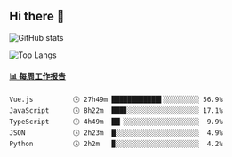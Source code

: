 ## Hi there 👋

![GitHub stats](https://github-readme-stats.orilight.top/api?username=orilights)

![Top Langs](https://github-readme-stats.orilight.top/api/top-langs/?username=orilights&layout=compact)

<!-- waka-box start -->
#### <a href="https://gist.github.com/92c8d5b388768c10efcba86e82b7c4fb" target="_blank">📊 每周工作报告</a>
```text
Vue.js          🕓 27h49m ████████████▌░░░░░░░░░ 56.9%
JavaScript      🕓 8h22m  ███▊░░░░░░░░░░░░░░░░░░ 17.1%
TypeScript      🕓 4h49m  ██▏░░░░░░░░░░░░░░░░░░░  9.9%
JSON            🕓 2h23m  █░░░░░░░░░░░░░░░░░░░░░  4.9%
Python          🕓 2h2m   ▉░░░░░░░░░░░░░░░░░░░░░  4.2%
```
<!-- Powered by https://github.com/journey-ad/waka-box-go . -->
<!-- waka-box end -->
